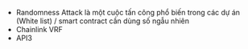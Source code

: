 - Randomness Attack là một cuộc tấn công phổ biến trong các dự án (White list) / smart contract cần dùng số ngẫu nhiên 
- Chainlink VRF
- API3 